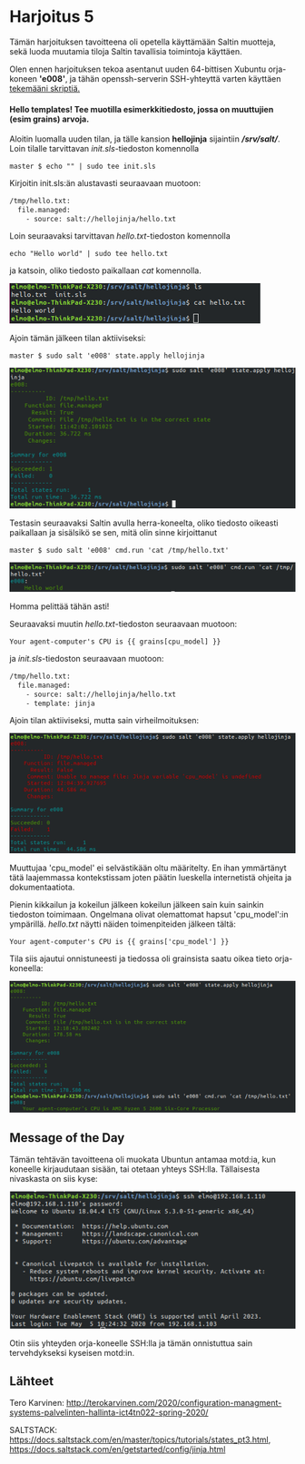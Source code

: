 # Harjoitus 5

Tämän harjoituksen tavoitteena oli opetella käyttämään Saltin muotteja, sekä luoda muutamia tiloja Saltin tavallisia toimintoja käyttäen.

Olen ennen harjoituksen tekoa asentanut uuden 64-bittisen Xubuntu orja-koneen **'e008'**, ja tähän openssh-serverin SSH-yhteyttä varten käyttäen [tekemääni skriptiä.](https://github.com/rootElmo/Agent-Setter)

#### Hello templates! Tee muotilla esimerkkitiedosto, jossa on muuttujien (esim grains) arvoja.

Aloitin luomalla uuden tilan, ja tälle kansion **hellojinja** sijaintiin ***/srv/salt/***. Loin tilalle tarvittavan _init.sls_-tiedoston komennolla

	master $ echo "" | sudo tee init.sls

Kirjoitin init.sls:än alustavasti seuraavaan muotoon:

	/tmp/hello.txt:
	  file.managed:
	    - source: salt://hellojinja/hello.txt

Loin seuraavaksi tarvittavan _hello.txt_-tiedoston komennolla

	echo "Hello world" | sudo tee hello.txt

ja katsoin, oliko tiedosto paikallaan _cat_ komennolla.

![scrshot1](../images/scrshot001.png)

Ajoin tämän jälkeen tilan aktiiviseksi:

	master $ sudo salt 'e008' state.apply hellojinja

![scrshot2](../images/scrshot002.png)

Testasin seuraavaksi Saltin avulla herra-koneelta, oliko tiedosto oikeasti paikallaan ja sisälsikö se sen, mitä olin sinne kirjoittanut

	master $ sudo salt 'e008' cmd.run 'cat /tmp/hello.txt'

![scrshot3](../images/scrshot003.png)

Homma pelittää tähän asti!

Seuraavaksi muutin _hello.txt_-tiedoston seuraavaan muotoon:

	Your agent-computer's CPU is {{ grains[cpu_model] }}

ja _init.sls_-tiedoston seuraavaan muotoon:

	/tmp/hello.txt:
	  file.managed:
	    - source: salt://hellojinja/hello.txt
	    - template: jinja

Ajoin tilan aktiiviseksi, mutta sain virheilmoituksen:

![scrshot4](../images/scrshot004.png)

Muuttujaa 'cpu_model' ei selvästikään oltu määritelty. En ihan ymmärtänyt tätä laajemmassa kontekstissam joten päätin lueskella internetistä ohjeita ja dokumentaatiota.

Pienin kikkailun ja kokeilun jälkeen kokeilun jälkeen sain kuin sainkin tiedoston toimimaan. Ongelmana olivat olemattomat hapsut 'cpu_model':in ympärillä. _hello.txt_ näytti näiden toimenpiteiden jälkeen tältä:

	Your agent-computer's CPU is {{ grains['cpu_model'] }}

Tila siis ajautui onnistuneesti ja tiedossa oli grainsista saatu oikea tieto orja-koneella:

![scrshot5](../images/scrshot005.png)

## Message of the Day

Tämän tehtävän tavoitteena oli muokata Ubuntun antamaa motd:ia, kun koneelle kirjaudutaan sisään, tai otetaan yhteys SSH:lla. Tällaisesta nivaskasta on siis kyse:

![scrshot6](../images/scrshot006.png)

Otin siis yhteyden orja-koneelle SSH:lla ja tämän onnistuttua sain tervehdykseksi kyseisen motd:in.

## Lähteet

Tero Karvinen: http://terokarvinen.com/2020/configuration-managment-systems-palvelinten-hallinta-ict4tn022-spring-2020/

SALTSTACK: https://docs.saltstack.com/en/master/topics/tutorials/states_pt3.html, https://docs.saltstack.com/en/getstarted/config/jinja.html
